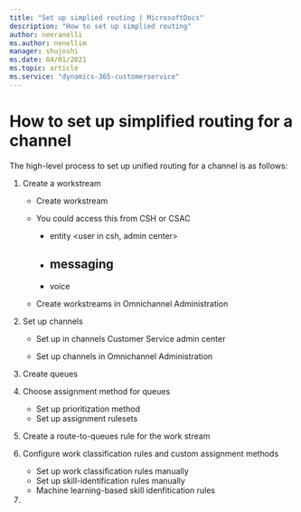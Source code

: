 ```yaml
---
title: "Set up simplied routing | MicrosoftDocs"
description: "How to set up simplied routing"
author: neeranelli
ms.author: nenellim
manager: shujoshi
ms.date: 04/01/2021
ms.topic: article
ms.service: "dynamics-365-customerservice"
---
```


# How to set up simplified routing for a channel

The high-level process to set up unified routing for a channel is as follows:

1. Create a workstream
   - Create workstream
   - You could access this from CSH or CSAC
     - entity <user in csh, admin center>
     - messaging
       - 
     - voice
   
   - Create workstreams in Omnichannel Administration
   
2. Set up channels
   - Set up in channels Customer Service admin center
   
   - Set up channels in Omnichannel Administration
3. Create queues
4. Choose assignment method for queues
   -  Set up prioritization method
   -  Set up assignment rulesets
5. Create a route-to-queues rule for the work stream
6. Configure work classification rules and custom assignment methods
   - Set up work classification rules manually
   - Set up skill-identification rules manually
   - Machine learning-based skill idenfitication rules
7.
